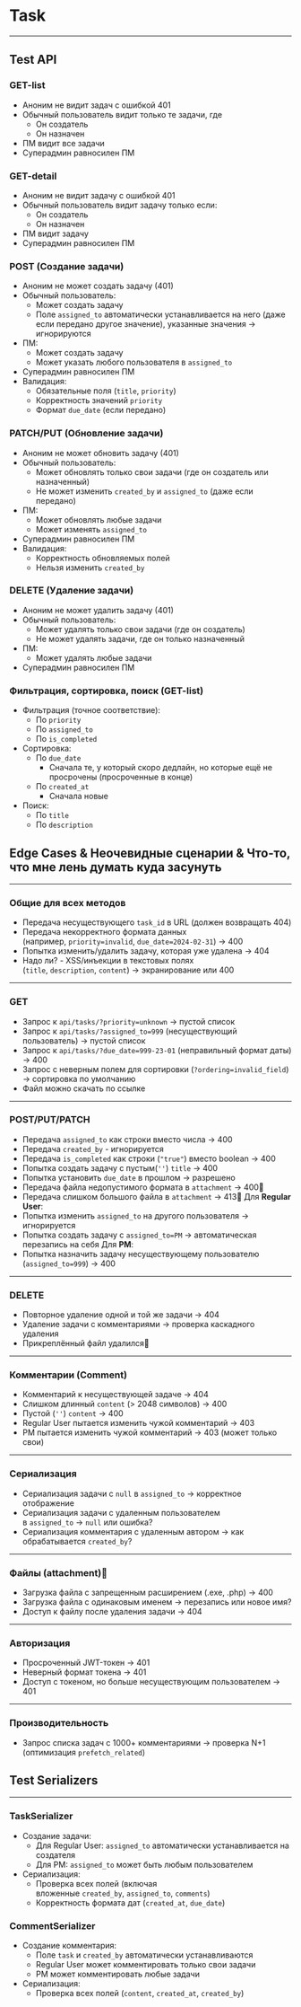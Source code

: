 # **Task**
---
## **Test API**
### GET-list
- Аноним не видит задач с ошибкой 401
- Обычный пользователь видит только те задачи, где
	- Он создатель
	- Он назначен
- ПМ видит все задачи
- Суперадмин равносилен ПМ
### GET-detail
- Аноним не видит задачу с ошибкой 401
- Обычный пользователь видит задачу только если:
	- Он создатель
	- Он назначен
- ПМ видит задачу
- Суперадмин равносилен ПМ
### POST (Создание задачи)
- Аноним не может создать задачу (401)
- Обычный пользователь:
    - Может создать задачу
    - Поле `assigned_to` автоматически устанавливается на него (даже если передано другое значение), указанные значения -> игнорируются
- ПМ:
    - Может создать задачу
    - Может указать любого пользователя в `assigned_to`
- Суперадмин равносилен ПМ
- Валидация:
    - Обязательные поля (`title`, `priority`)
    - Корректность значений `priority`
    - Формат `due_date` (если передано)
### PATCH/PUT (Обновление задачи)
- Аноним не может обновить задачу (401)
- Обычный пользователь:
    - Может обновлять только свои задачи (где он создатель или назначенный)
    - Не может изменить `created_by` и `assigned_to` (даже если передано)
- ПМ:
    - Может обновлять любые задачи
    - Может изменять `assigned_to`
- Суперадмин равносилен ПМ
- Валидация:
    - Корректность обновляемых полей
    - Нельзя изменить `created_by`
### DELETE (Удаление задачи)
- Аноним не может удалить задачу (401)
- Обычный пользователь:
    - Может удалять только свои задачи (где он создатель)  
    - Не может удалять задачи, где он только назначенный
- ПМ:
    - Может удалять любые задачи
- Суперадмин равносилен ПМ
### Фильтрация, сортировка, поиск (GET-list)
- Фильтрация (точное соответствие):
    - По `priority`
    - По `assigned_to`
    - По `is_completed`
- Сортировка:
    - По `due_date`
	    - Сначала те, у который скоро дедлайн, но которые ещё не просрочены (просроченные в конце)
    - По `created_at`
	    - Сначала новые
- Поиск:
    - По `title`
    - По `description`
## Edge Cases & Неочевидные сценарии & Что-то, что мне лень думать куда засунуть
---
### Общие для всех методов
- Передача несуществующего `task_id` в URL (должен возвращать 404)
- Передача некорректного формата данных (например, `priority=invalid`, `due_date=2024-02-31`) → 400
- Попытка изменить/удалить задачу, которая уже удалена → 404
- Надо ли? - XSS/инъекции в текстовых полях (`title`, `description`, `content`) → экранирование или 400
---
### GET
- Запрос к `api/tasks/?priority=unknown` → пустой список
- Запрос к `api/tasks/?assigned_to=999` (несуществующий пользователь) → пустой список
- Запрос к `api/tasks/?due_date=999-23-01` (неправильный формат даты) → 400
- Запрос с неверным полем для сортировки (`?ordering=invalid_field`) → сортировка по умолчанию
- Файл можно скачать по ссылке
---
### POST/PUT/PATCH
- Передача `assigned_to` как строки вместо числа → 400
- Передача `created_by` - игнорируется
- Передача `is_completed` как строки (`"true"`) вместо boolean → 400
- Попытка создать задачу с пустым(`''`) `title` → 400
- Попытка установить `due_date` в прошлом → разрешено
- Передача файла недопустимого формата в `attachment` → 400🚫
- Передача слишком большого файла в `attachment` → 413🚫
Для **Regular User**:
- Попытка изменить `assigned_to` на другого пользователя → игнорируется
- Попытка создать задачу с `assigned_to=PM` → автоматическая перезапись на себя
Для **PM**:
- Попытка назначить задачу несуществующему пользователю (`assigned_to=999`) → 400
---
### DELETE
- Повторное удаление одной и той же задачи → 404
- Удаление задачи с комментариями → проверка каскадного удаления
- Прикреплённый файл удалился🚫
---
### Комментарии (Comment)
- Комментарий к несуществующей задаче → 404
- Слишком длинный `content` (> 2048 символов) → 400
- Пустой (`''`) `content` → 400
- Regular User пытается изменить чужой комментарий → 403
- PM пытается изменить чужой комментарий → 403 (может только свои)
---
### Сериализация
- Сериализация задачи с `null` в `assigned_to` → корректное отображение
- Сериализация задачи с удаленным пользователем в `assigned_to` → `null` или ошибка?
- Сериализация комментария с удаленным автором → как обрабатывается `created_by`?
---
### Файлы (attachment)🚫
- Загрузка файла с запрещенным расширением (.exe, .php) → 400
- Загрузка файла с одинаковым именем → перезапись или новое имя?
- Доступ к файлу после удаления задачи → 404
---
### Авторизация
- Просроченный JWT-токен → 401
- Неверный формат токена → 401
- Доступ с токеном, но больше несуществующим пользователем → 401
---
### Производительность
- Запрос списка задач с 1000+ комментариями → проверка N+1 (оптимизация `prefetch_related`)
## **Test Serializers**
---
### TaskSerializer
- Создание задачи:
    - Для Regular User: `assigned_to` автоматически устанавливается на создателя
    - Для PM: `assigned_to` может быть любым пользователем
- Сериализация:
    - Проверка всех полей (включая вложенные `created_by`, `assigned_to`, `comments`)
    - Корректность формата дат (`created_at`, `due_date`)
### CommentSerializer
- Создание комментария:
    - Поле `task` и `created_by` автоматически устанавливаются
    - Regular User может комментировать только свои задачи
    - PM может комментировать любые задачи
- Сериализация:
    - Проверка всех полей (`content`, `created_at`, `created_by`)